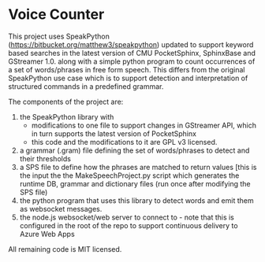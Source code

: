 # Voice Counter
This project uses SpeakPython (https://bitbucket.org/matthew3/speakpython) updated to support keyword based
searches in the latest version of CMU PocketSphinx, SphinxBase and GStreamer 1.0. along with a simple python program to 
count occurrences of a set of words/phrases in free form speech.   This differs from the original SpeakPython use case
which is to support detection and interpretation of structured commands in a predefined grammar.  

The components of the project are:
1) the SpeakPython library with
    - modifications to one file to support changes in GStreamer API, which in turn supports the latest version of PocketSphinx
    - this code and the modifications to it are GPL v3 licensed.
2) a grammar (.gram) file defining the set of words/phrases to detect and their thresholds
3) a SPS file to define how the phrases are matched to return values [this is the input the the MakeSpeechProject.py script which generates
the runtime DB, grammar and dictionary files (run once after modifying the SPS file)
4) the python program that uses this library to detect words and emit them as websocket messages.
5) the node.js websocket/web server to connect to - note that this is configured in the root of the repo to support continuous delivery to Azure Web Apps

All remaining code is MIT licensed.


